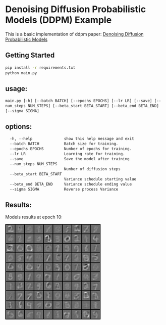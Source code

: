 # Denoising Diffusion Probabilistic Models (DDPM) Example

This is a basic implementation of ddpm paper:  [Denoising Diffusion Probabilistic Models](https://arxiv.org/pdf/2006.11239.pdf)


## Getting Started

```bash
pip install -r requirements.txt
python main.py
```
## usage:
``` 
main.py [-h] [--batch BATCH] [--epochs EPOCHS] [--lr LR] [--save] [--num_steps NUM_STEPS] [--beta_start BETA_START] [--beta_end BETA_END] [--sigma SIGMA]
```

## options:
```  
  -h, --help              show this help message and exit
  --batch BATCH           Batch size for training.
  --epochs EPOCHS         Number of epochs for training.
  --lr LR                 Learning rate for training.
  --save                  Save the model after training
  --num_steps NUM_STEPS
                          Number of diffusion steps
  --beta_start BETA_START
                          Variance schedule starting value
  --beta_end BETA_END     Variance schedule ending value
  --sigma SIGMA           Reverse process Variance
```

## Results:
Models results at epoch 10:


![Sample Image](images/epoch_10.png)


